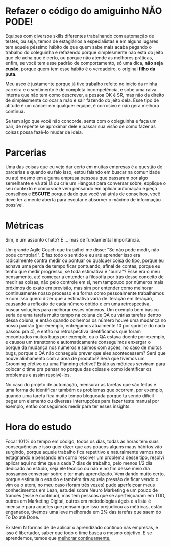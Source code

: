 # Refazer o código do amiguinho NÃO PODE!

Equipes com diversos skills diferentes trabalhando com automação de testes, ou seja, temos de estagiários a especialistas e em alguns lugares tem aquele péssimo hábito de que quem sabe mais acaba pegando o trabalho do coleguinha e refazendo porque simplesmente não está do jeito que ele acha que é certo, ou porque não atende as melhores práticas, enfim, se você tem esse padrão de comportamento, só uma dica, **não seja cusão**, porque quem tem esse hábito é o verdadeiro, o original **filho da puta**.

Meu asco é justamente porque já tive trabalho refeito no início da minha carreira e o sentimento é de completa incompetência, e sobe uma raiva interna que não tem como descrever, a pessoa OK é SR, mas não da direito de simplesmente colocar a mão e sair fazendo do jeito dela. Esse tipo de atitude é um câncer em qualquer equipe, é corrosivo e não gera melhora contínua.

Se tem algo que você não concorde, senta com o coleguinha e faça um pair, de repente se aproximar dele e passar sua visão de como fazer as coisas possa fazê-lo mudar de idéia.

# Parcerias

Uma das coisas que eu vejo dar certo em muitas empresas é a questão de parcerias e quando eu falo isso, estou falando em buscar na comunidade ou até mesmo em alguma empresa pessoas que passaram por algo semelhante e vá até lá ou crie um Hangout para conversar sobre, explique o seu contexto e como você vem pensando em aplicar automação e peça conselhos e **ESCUTE** porque dado que você vai atrás de conselhos, você deve ter a mente aberta para escutar e absorver o máximo de informação possível.

# Métricas

Sim, é um assunto chato? É ... mas de fundamental importância.

Um grande Agile Coach que trabalhei me disse: "Se não pode medir, não pode controlar!". E faz todo o sentido e eu até aprender isso era radicalmente contra medir ou pontuar ou qualquer coisa do tipo, porque eu achava uma perda de tempo ficar pontuando, afinal de contas, porque eu tenho que medir progresso, se toda estimativa é "burra"? Esse era o meu pensamento, até começar a entender a filosofia por trás desse conceito de medir as coisas, não pelo controle em si, nem tampouco por números mais próximos do exato em previsão, mas sim por entender como melhorar continuamente nosso processo e a forma como pessoalmente trabalhamos e com isso quero dizer que a estimativa varia de iteração em iteração, causando a reflexão de cada número obtido e em uma retrospectiva, buscar soluções para melhorar esses números. Um exemplo bem básico seria de uma tarefa muito tempo na coluna de QA ou várias tarefas dentro dessa coluna, e então quando colhemos os número houve uma mudança no nosso padrão (por exemplo, entregamos atualmente 10 por sprint e do nada passou pra 4), e então na retrospectiva identificamos que foram encontrados muitos bugs por exemplo, ou o QA estava doente por exemplo, e causou um transtorno e automaticamente conseguimos enxergar o porque da mudança nos números e saímos com ações, no caso de muitos bugs, porque o QA não conseguiu prever que eles acontecessem? Será que houve alinhamento com a área de produtos? Será que tivemos um Grooming efetivo ou uma Planning efetivo? Então as métricas serviram para colocar o time pra pensar no porque das coisas e como identificar os problemas e assim resolvê-los.

No caso do projeto de automação, mensurar as tarefas que são feitas é uma forma de identificar também os problemas que ocorrem, por exemplo, quando uma tarefa fica muito tempo bloqueada porque ta sendo difícil pegar um elemento ou diversas interrupções para fazer teste manual por exemplo, então conseguimos medir para ter esses insights.

# Hora do estudo

Focar 101% do tempo em código, todos os dias, todas as horas tem suas consequências e isso quer dizer que aos poucos alguns maus hábitos vão surgindo, porque aquele trabalho fica repetitivo e naturalmente vamos nos estagnando e pensando em como resolver um problema desse tipo, resolvi aplicar aqui no time que a cada 7 dias de trabalho, pelo menos 1/2 dia dedicado ao estudo, seja ele técnico ou não e no fim desse meio dia possamos conversar sobre e ter mais aprendizado. Vem dando muito certo, porque estimula o estudo e também tira aquela pressão de ficar vendo o vim ou o atom, no meu caso (foram três vezes) pude aperfeiçoar meus conhecimentos em Lean, estudei sobre Neuro Marketing e um pouco de francês (esse é contínuo), mas tem pessoas que se aperfeiçoaram em TDD, outros em Marketing Digital, outros em metodologias ágeis e a lista é imensa e para aqueles que pensam que isso prejudicou as métricas, estão enganados, tivemos uma leve melhorada em 2% das tarefas que saem do To Do até Done.

Existem N formas de de aplicar o aprendizado contínuo nas empresas, e isso é libertador, saber que todo o time busca o mesmo objetivo. E se aprendemos, temos que [melhorar continuamente.](https://github.com/thiagomarquessp/lean-em-projetos-automacao/blob/master/melhora-continua.md)
